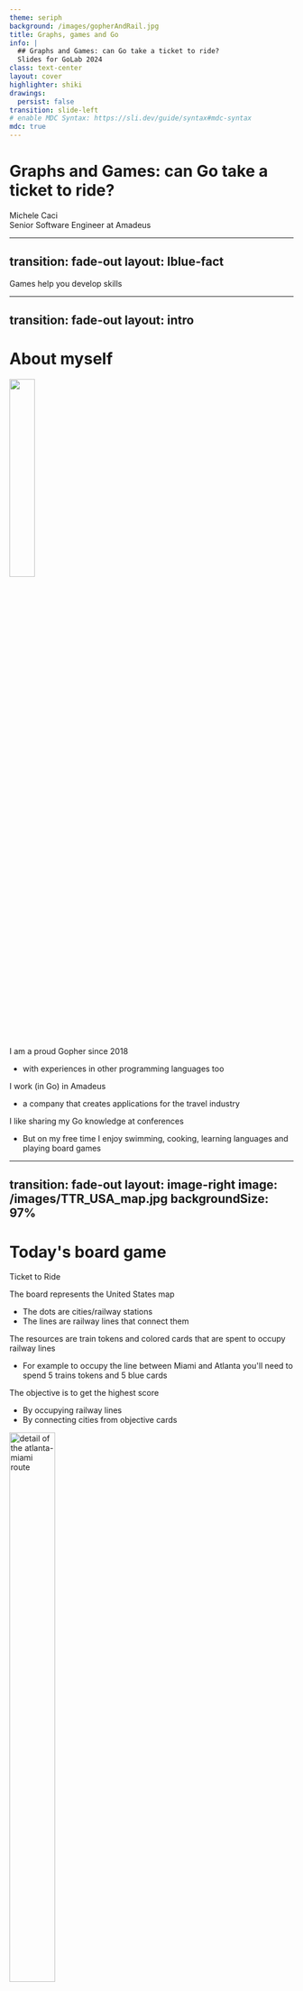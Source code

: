 ```yaml
---
theme: seriph
background: /images/gopherAndRail.jpg
title: Graphs, games and Go
info: |
  ## Graphs and Games: can Go take a ticket to ride?
  Slides for GoLab 2024
class: text-center
layout: cover
highlighter: shiki
drawings:
  persist: false
transition: slide-left
# enable MDC Syntax: https://sli.dev/guide/syntax#mdc-syntax
mdc: true
---
```


# Graphs and Games: can Go take a ticket to ride?

<div class="absolute bottom-10 text-left">
    <div>Michele Caci</div>
    <div>Senior Software Engineer at Amadeus</div>
    <div class="flex m-0 gap-1">
      <a href="https://github.com/mcaci" target="_blank" alt="Michele's GitHub" title="Michele's GitHub"
        class="text-xl slidev-icon-btn opacity-50 !border-none !hover:text-white">
        <carbon-logo-github />
      </a>
      <a href="https://x.com/goMicheleCaci" target="_blank" alt="Michele's X" title="Michele's X"
        class="text-xl slidev-icon-btn opacity-50 !border-none !hover:text-white">
        <carbon-logo-x />
      </a>
      <a href="https://www.linkedin.com/in/michele-caci-47770132/" target="_blank" alt="Michele's Linkedin" title="Michele's Linkedin"
        class="text-xl slidev-icon-btn opacity-50 !border-none !hover:text-white">
        <carbon-logo-linkedin />
      </a>
    </div>
</div>

---
transition: fade-out
layout: lblue-fact
---

Games help you develop skills

<!-- 
I want to start with this statement that comes from my personal experience. And this conviction has increased a lot by watching my son playing, during the course of his first year of age. He turned 1 year just a month ago by the way.

Games help you develop skills and for what it matters to us, Go makes game development easy and today we'll see how.
-->

---
transition: fade-out
layout: intro
---

# About myself

<img src="/images/meAtCDS23.jpg" class="absolute top-15 right-25 text-right" style="width: 30%; height: auto;"/>

I am a proud Gopher since 2018

- with experiences in other programming languages too

I work (in Go) in Amadeus

- a company that creates applications for the travel industry

I like sharing my Go knowledge at conferences

- But on my free time I enjoy swimming, cooking, learning languages and playing board games

<!-- 
I'm Michele, Italian from Sicily, I am a passionate Gopher since 2018 and before then I used to work in Java, Scala and C++. I always like make side projects and develop new things. Besides programming, I enjoy swimming, cooking and learning languages; currently, I'm learning Japanese: GOのワークショップへようこそ！ 

You can find me in:
- github: [mcaci](https://github.com/mcaci)
- linkedin: [Michele Caci](https://www.linkedin.com/in/michele-caci-47770132/)
- X/Twitter: [@goMicheleCaci](https://x.com/goMicheleCaci)
-->

---
transition: fade-out
layout: image-right
image: /images/TTR_USA_map.jpg
backgroundSize: 97%
---

# Today's board game

Ticket to Ride

<v-clicks>

The board represents the United States map

- The dots are cities/railway stations
- The lines are railway lines that connect them

The resources are train tokens and colored cards that are spent to occupy railway lines

- For example to occupy the line between Miami and Atlanta you'll need to spend 5 trains tokens and 5 blue cards

The objective is to get the highest score

- By occupying railway lines
- By connecting cities from objective cards
</v-clicks>

<img v-click="[4, 5]" src="/images/atlantaMiami.png" alt="detail of the atlanta-miami route" class="absolute rounded shadow" style="top: 25%; right: 5%; height: 50%; width: 40%;"/>

<!-- 
Today we will look at this specific game: Ticket to Ride.
Let me have by show of hand: who knows or has played to this game so far?

Nice!

For those who don't know, I'll give you an idea of what it its about
-->
---
transition: fade-out
layout: lblue-fact
---

Let's see how we can play the game in Go

---
transition: fade-out
---

# Idea #1

We Go random and simplify a bit the rules

The number of player will be 2

The railway line chosen by each player will be __random__

Each player has unlimited resources
- which means that each player will take turns to select a line and occupy it

Each player has no objectives
- which means that the final score will be determined by which lines they occupy

---
transition: fade-out
---

# Idea #1

Let's see the code

````md magic-move {lines: true}
```go {all|4-9|10-21}
package main

func main() {
	// Collect all the railway lines
	railwaylines, err := data.RailwayLines()
	if err != nil { /* log and exit */ }

	// create the two players
	p1, p2 := player.NewRandom(1), player.NewRandom(2)
	// use a coin to select the player who takes the turn and play until all lines are occupied
	var coin bool
	for game.FreeRoutesAvailable(railwaylines) {
		playRound := p1.Play()
		if !coin {
			playRound = p2.Play()
		}
		playRound(railwaylines)
		// pass the turn
		coin = !coin
	}
	slog.Info("end game", "Score P1", player.Score(p1), "Score P2", player.Score(p2))
}
```

```go {all|1-7|8-15|16-23|all}
package player

type Random struct {
	id    int
	owned []*game.TrainLine
}
func NewRandom(id int) *Random { return &Random{id: id} }
func (p *Random) Play() func(g game.Board) {
	return func(g game.Board) {
		// select and remove a random railway line from the board
		chosenLine := game.PopRandomLine(g)
		// add it to the owned list
		p.owned = append(p.owned, (*game.TrainLine)(chosenLine))
	}
}
// Score sums up the value of each owned railway line
func (p *Random) Score() int {
	var score int
	for i := range p.owned {
		score += p.owned[i].Value()
	}
	return score
}
```
````

<!-- 
And so we have our first gameplay example
-->

---
transition: fade-out
layout: fact
---

Demo time!

---
transition: fade-out
layout: lblue-fact
---

Let's focus on the board for one second

---
transition: slide-left
layout: image
image: /images/TTR_USA_map.jpg
backgroundSize: fit
---

<!-- 
If you pay closer attention to the board, you'll notice one interesting property
 -->

---
transition: slide-left
layout: image
image: /images/aGraphToMe.jpeg
backgroundSize: fit
---

---
transition: slide-left
layout: image
image: /images/TTR_USA_map.jpg
backgroundSize: fit
---

---
transition: fade-out
layout: image-right
image: /images/aGraphToMeReallyYeah.jpeg
backgroundSize: 90%
---

# Idea #2

Let's model Ticket to Ride board as a graph

This is where we introduce graphs algorithms


- [graphgo](https://github.com/mcaci/graphgo): my library to learn graph algorithms in Go
  - Use [gonum](https://github.com/gonum/gonum) instead of my library for appliaction that manages graphs
- [go-ticket-to-ride](https://github.com/mcaci/go-ticket-to-ride): the implementation of the ticket to ride game in Go

<!-- But if graph algorithms look scary to you I have good news for you -->

---
transition: fade-out
layout: image
image: /images/goodNewsAlgorithmsAreEasy.jpg
backgroundSize: fit
---

<!-- 
Let's see how Go really makes the implementation of graph algorithms easy

There are two elements that stand out:

1. Go can easily be written line by line from pseudocode
2. Go has generics and interfaces which can help in making data structure adaptable to any kind of data

In other words we can decouple the data structure itself from the kind of data it holds 
-->

---
transition: fade-out
layout: lblue-fact
---

Vertices, Edges and Graphs

---
transition: fade-out
---

# Vertices and Edges

How we can implement them in Go and how they translate in Ticket to Ride

<v-click>

````md magic-move {lines: true}
```go {1-4|all}
// A vertex is a node that is holding data, for simplicity we will have it comparable
type Vertex[T comparable] struct { 
  E T 
}
// An edge is a pair of vertices that can hold any property
type Edge[T comparable] struct {
	X, Y *Vertex[T]
	P    EdgeProperty
}
type EdgeProperty any
```

```go {1|2-5|all}
// A Ticket to Ride example
// We create city stations as vertices of our Ticket to Ride graph
type City string
newYork := Vertex[City]{E: "New York"}
washington := Vertex[City]{E: "Washington"}

// We define a property for the Edge between city station vertices
type TrainLineProperty struct {
  Distance int
}
// We create a train line as an edge between two city station vertices
newYorkWashington := Edge[City]{X: &newYork, Y: &washington, P: TrainLineProperty{Distance: 2}}
```
````
</v-click>

---
transition: fade-out
---

# Graphs

How we can implement them in Go and how they translate in Ticket to Ride

````md magic-move {lines: true}
```go
// ArcsList is graph representation of a collection of edges and vertices
type ArcsList[T comparable] struct {
	v        []*Vertex[T]
	e        []*Edge[T]
}
```

```go {1-4|all}
// A Ticket to Ride example
newYork := Vertex[City]{E: "New York"}
washington := Vertex[City]{E: "Washington"}
newYorkWashington := Edge[City]{X: &newYork, Y: washington, P: TrainLineProperty{Distance: 2}}
// Keep adding cities (vertices) and railway lines (edges)
// And add all them to the board
board := ArcsList[City]{
  v: []*Vertex[City]{ &newYork ,&washington /*, ...*/ }
  e: []*Edge[City]{ &newYorkWashington /*, ...*/ }
}
```

```go
// ArcsList is graph representation of a collection of edges and vertices
type ArcsList[T comparable] struct {
	v        []*Vertex[T]
	e        []*Edge[T]
}
```
````

<v-click>

There are other graph representations and the choice of the representation is based on memory and time efficiency with respect to the operations done

All graph representations share a common behavior that can be captured by creating an interface

```go
type Graph[T comparable] interface { 
  Vertices() []*Vertex[T]
  Edges() []*Edge[T]
  AddVertex(v *Vertex[T])
  RemoveVertex(v *Vertex[T])
  AddEdge(e *Edge[T])
  RemoveEdge(e *Edge[T])
  // ...
}
```

</v-click>

---
transition: fade-out
layout: lblue-fact
---

What algorithms can we use for Ticket to Ride?

<!-- 
Once we have a graph up representing the board of ticket to ride, we can start reasoning on it using the algorithms we have at our disposal

Let's see a few of them.
-->

---
transition: fade-out
layout: image-right
image: /images/TTR_USA_map.jpg
backgroundSize: 100%
---

# Is there a path connecting a city to another one?

Connected vertices in a graph

The game starts with all of the cities connected by the edges representing the railway lines

As soon as players occupy railway lines, the correspondent edge is removed from the graph

To check if two cities are still connected by railway lines we'll use

- __visit__ of a graph
- __connectivity__ of two vertices in a graph

---
transition: fade-out
---

# Is there a path connecting a city to another one?

Let's see the code

<v-clicks>

````md magic-move {lines: true}
```go {all|4-10,20|6,7,10-13,14-15,20,21|5,10,16-19,20,22|all}
// GenericVisit walks the graph from a source node, visiting each node it can visit only once
func GenericVisit[T comparable](g Graph[T], s *Vertex[T]) *Tree[T] {
	if !g.ContainsVertex(s) { return nil }
	s.Visit()
	t := &Tree[T]{element: &s.E}
	queue := []*Vertex[T]{s}
	for len(queue) != 0 {
		var next *Vertex[T]
		next, queue = queue[0], queue[1:]
		for _, v := range g.AdjacentNodes(next) {
			if v.Visited() {
				continue
			}
			v.Visit()
			queue = append(queue, v)
			parentNode := t.Find(&next.E)
			if subtree != nil {
				parentNode.children = append(parentNode.children, &Tree[T]{element: &v.E})
			}
		}
	}
	return t
}
```

```go

// Connected verifies that the vertices x and y are connected in the graph g
// by visiting g using x as a source and checking that the output tree contains the vertex v
func Connected[T comparable](g Graph[T], x, y *Vertex[T]) bool {
	return GenericVisit(g, x).Find(&y.E) != nil
}
```
````
</v-clicks>

---
transition: fade-out
layout: image-right
image: /images/TTR_USA_map.jpg
backgroundSize: 100%
---

# Of all the routes connecting two cities, which one is the shortest?

Shortest path algorithm

If two cities are connected, there is at least one route between them

To check the shortest route between two cities we'll use the __Bellman-Ford algorithm__

---
transition: fade-out
---

# Bellman-Ford algorithm for the shortest path

Let's see the code

````md magic-move {lines: true}
```go {all|2-8|9-21|all}
func BellmanFordDistances[T comparable](g Graph[T], s *Vertex[T]) map[*Vertex[T]]*Distance[T] {
	d := make(map[*graph.Vertex[T]]*Distance[T]) // type Distance[T comparable] struct { v, u *Vertex[T]; d int }
	for _, v := range g.Vertices() {
		d[v] = &Distance[T]{v: s, u: v}
		if v != s {
			d[v].d = math.MaxInt
		}
	}
	canRelax := (x, y *graph.Vertex[T], w Weighter) bool { return d[x].d+w.Weight() < d[y].d && d[x].d+w.Weight() > 0 }
	relax    := (x, y *graph.Vertex[T], w Weighter) 	  { d[y].setDistance(w.Weight() + d[x].d)}
	for range g.Vertices() {
		for _, e := range g.Edges() {
			w := e.P.(Weighter) // type Weighter interface{ Weight() int }
			switch {
			case canRelax(e.X, e.Y, w):
				relax(e.X, e.Y, w)
			case canRelax(e.Y, e.X, w):
				relax(e.Y, e.X, w)
			}
		}
	}
	return d
}
```
````

---
transition: fade-out
---

# Bellman-Ford algorithm for the shortest path

Let's see the code

````md magic-move {lines: true}
```go {all|5-7,23|3,4,8-22|all}
func Shortest[T comparable](g graph.Graph[T], d map[*graph.Vertex[T]]*Distance[T], x, y *graph.Vertex[T]) []*graph.Vertex[T] {
	if len(g.Vertices()) < 2 { return nil }
	isShortestDist := func(u, v *graph.Vertex[T], w Weighter) bool { return d[u].d+w.Weight() == d[v].d }
	isConnectingEdge := func(u, v *graph.Vertex[T], e *graph.Edge[T]) bool { return (e.X == u && e.Y == v) || (e.X == v && e.Y == u) }
	path := []*graph.Vertex[T]{y}
	v := y
	for v != x {
	neighbourSearch:
		for _, u := range g.AdjacentNodes(v) {
			for _, edge := range g.Edges() {
				if !isConnectingEdge(u, v, edge) {
					continue
				}
				if !isShortestDist(u, v, edge.P.(Weighter)) {
					continue
				}
				path = append([]*graph.Vertex[T]{u}, path...)
				v = u
				break neighbourSearch
			}
		}
	}
	return path
}
```
````

---
layout: lblue-fact
transition: fade-out
---

Go's simplicity vs the algorithms' complexity

<!-- 
In blocks of 20 lines we have seen the implementation of a few graph algorithms and despite the algorithms themselves are complex,
few lines of code are necessary to implement them in Go.

And this is a common theme in Go: its simplicity often hides the complexity that makes the language simple

And it's the same with algorithms: in those examples we have seen some of the syntax elements like Generics, Interfaces and Functions as first class citizen that have helped us in modeling these algorithms in a way that almost like pseudo-code.

In other words: if you look at a textbook and read the pseudo-code for an algorithm, and then you start implementing it in Go you'll see that
Go provides all the necessary the to translate pseudocode into actual code very easily.
-->

---
transition: fade-out
---

# Back to Idea #2

Updated rules

- each player now has __3__ objectives
  - which means the railway line chosen by each player will be made by __looking at the shortest path__ available for the routes on their objective list

---
transition: fade-out
---

# Back to Idea #2

Let's see the code

````md magic-move {lines: true}
```go {all|7-12}
package main

func main() {
	// Collect all the railway lines
	railwaylines, err := data.RailwayLines()
	if err != nil { /* log and exit */ }
	// Collect all the tickets/objectives
	tickets, err := data.Tickets()
	if err != nil { /* log and exit */ }

	// create the two players
	p1, p2 := player.NewWithTickets(1, game.GetTickets(3, &tickets)),player.NewWithTickets(2, game.GetTickets(3, &tickets))
	// use a coin to select the player who takes the turn and play until all lines are occupied
	var coin bool
	for game.FreeRoutesAvailable(railwaylines) {
		play := p1.Play()
		if !coin {
			play = p2.Play()
		}
		play(railwaylines)
		// pass the turn
		coin = !coin
	}
	slog.Info("end game", "Score P1", player.Score(p1), "Score P2", player.Score(p2))
}
```

```go {all|3-10|11-22|all}
package player

type WithTickets struct {
	id         int
	ownedLines game.Board
	tickets    []game.Ticket
}
func NewWithTickets(id int, t []game.Ticket) *WithTickets {
	return &WithTickets{id: id, tickets: t, ownedLines: graph.NewUndirected[game.City](graph.ArcsListType)}
}
func (p *Random) Play() func(g game.Board) {
	randomSelection := func(b game.Board) { 
		// same as the random player but storing ownedLines in the graph
	}
	shortestPath := func(b game.Board) { //...
	}

	if !p.HasTicketsToComplete() {
		return randomSelection
	}
	return shortestPath
}
```

```go {all}
shortestPath := func(b game.Board) {
	localBoard := graph.Copy(b)
updatedBoard:
	for len(localBoard.Edges()) > 0 {
		// Part 1: keep the door open to random selection if there are no available tickets
		ticket, err := p.NextAvailableTicket()
		if err != nil {  return randomSelection(localBoard) }

		//  Part 2: if there is no path between the two cities, the ticket is done and you move to the next one
		if !visit.ExistsPath(localBoard, ticket.X, ticket.Y) { ticket.Done = true; ticket.Ok = false; continue }

	    // Part 3: if there is a path between the two cities in the objective select the shortest path and take the first segment available
		shortest := path.Shortest(localBoard, path.BellmanFordDist(localBoard, ticket.X), ticket.X, ticket.Y)
		for i := 0; i < len(shortest)-1; i++ {
			chosenLine := game.FindLineFunc(game.ShortestSegment(ticket, shortest[i], shortest[i+1]), localBoard)
			// ...
		}
	}
	return
}
```

```go {all}
shortestPath := func(b game.Board) {
	// ...
	// Part 3: if there is a path between the two cities in the objective select the shortest path and take the first segment available
	shortest := path.Shortest(localBoard, path.BellmanFordDist(localBoard, ticket.X), ticket.X, ticket.Y)
	for i := 0; i < len(shortest)-1; i++ {
		chosenLine := game.FindLineFunc(game.ShortestSegment(ticket, shortest[i], shortest[i+1]), localBoard)
		// Is the line owned by me?
		owned := p.ownedLines.ContainsEdge(chosenLineEdge)
		if owned { continue }
		// Is the line owned by someone else?
		occupiedNotOwned := chosenLine.P.(*game.TrainLineProperty).Occupied
		if occupiedNotOwned {
			localBoard.RemoveEdge(chosenLineEdge); continue updatedBoard;
		}
		// Occupy the selected line
		chosenLine.P.(*game.TrainLineProperty).Occupy()
		p.ownedLines.AddVertex(chosenLine.X)
		p.ownedLines.AddVertex(chosenLine.Y)
		p.ownedLines.AddEdge(chosenLineEdge)
		// Check if ticket is completed after taking the line
		if visit.ExistsPath(p.ownedLines, tX, tY) {
			ticket.Done, ticket.Ok = true, true
		}
	}
}
```
````

---
transition: fade-out
layout: fact
---

Demo time!

---
transition: fade-out
layout: image-right
image: /images/Gophers1.jpeg
backgroundSize: 80%
---

# Conclusions

Can Go take the Ticket to Ride? Yes!

<v-clicks>

Games are a good opportunity to practise and learn new skills

- About Go and beyond

Go makes it easy to translate pseudo-code in actual code and to implement algorithms

- No matter how complex the algorithm is

__Take advantage of the simplicity that Go brings you__
</v-clicks>

---
layout: fact
transition: fade-out
class: "font-size-7.8"
---

And you'll be able to create awesome things with Go!

---
layout: lblue-end
transition: fade-out
---

<div class="text-white font-size-10">
Thank you very much!
</div>

<div class="absolute bottom-10">
  <div  class="text-white">Michele Caci</div>
  <div class="flex m-0 gap-1">
    <a href="https://github.com/mcaci" target="_blank" alt="Michele's GitHub" title="Michele's GitHub"
      class="text-xl slidev-icon-btn opacity-50 !border-none !hover:text-white">
      <carbon-logo-github />
    </a>
    <a href="https://x.com/goMicheleCaci" target="_blank" alt="Michele's X" title="Michele's X"
      class="text-xl slidev-icon-btn opacity-50 !border-none !hover:text-white">
      <carbon-logo-x />
    </a>
    <a href="https://www.linkedin.com/in/michele-caci-47770132/" target="_blank" alt="Michele's Linkedin" title="Michele's Linkedin"
      class="text-xl slidev-icon-btn opacity-50 !border-none !hover:text-white">
      <carbon-logo-linkedin />
    </a>
  </div>
</div>
<img src="/images/michelecaciQR.jpeg" class="absolute bottom-5 right-5 text-right" style="width: 20%; height: auto;"/>

---
hide: true
transition: fade-out
---

# References and links

<br/>

Other examples of game development in Go:

- Daniela Petruzalek's talks [Building an Indie Game in GO](https://www.youtube.com/watch?v=Oce77qCXu7I) and [Pacman from scratch](https://www.youtube.com/watch?v=SM8LTMnB4x0);
- Drishti Jain's talk [Go Beyond the Console: Developing 2D Games in Go](https://www.youtube.com/watch?v=OBKULmYQbuU);
- [Othello style game](https://github.com/mcaci/wallrush)

The repositories used in this presentation are:

- [graphgo](https://github.com/mcaci/graphgo): my library to learn graph algorithms in Go on my free time
- [go-ticket-to-ride](https://github.com/mcaci/go-ticket-to-ride): the implementation of the ticket to ride game in Go
- [golab24-GraphsNGo-slides](https://github.com/mcaci/golab24-GraphsNGo-slides): the link to the code of these slides

Prefer to use [gonum](https://github.com/mcaci/wallrush) instead of graphgo for working with graphs as it is a more complete library
